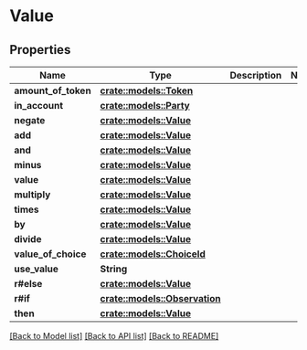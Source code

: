 # Value

## Properties

Name | Type | Description | Notes
------------ | ------------- | ------------- | -------------
**amount_of_token** | [**crate::models::Token**](Token.md) |  | 
**in_account** | [**crate::models::Party**](Party.md) |  | 
**negate** | [**crate::models::Value**](Value.md) |  | 
**add** | [**crate::models::Value**](Value.md) |  | 
**and** | [**crate::models::Value**](Value.md) |  | 
**minus** | [**crate::models::Value**](Value.md) |  | 
**value** | [**crate::models::Value**](Value.md) |  | 
**multiply** | [**crate::models::Value**](Value.md) |  | 
**times** | [**crate::models::Value**](Value.md) |  | 
**by** | [**crate::models::Value**](Value.md) |  | 
**divide** | [**crate::models::Value**](Value.md) |  | 
**value_of_choice** | [**crate::models::ChoiceId**](ChoiceId.md) |  | 
**use_value** | **String** |  | 
**r#else** | [**crate::models::Value**](Value.md) |  | 
**r#if** | [**crate::models::Observation**](Observation.md) |  | 
**then** | [**crate::models::Value**](Value.md) |  | 

[[Back to Model list]](../README.md#documentation-for-models) [[Back to API list]](../README.md#documentation-for-api-endpoints) [[Back to README]](../README.md)


